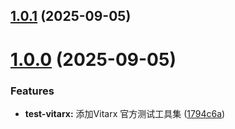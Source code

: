 ## [1.0.1](https://github.com/vitarx-lib/test-utils/compare/v1.0.0...v1.0.1) (2025-09-05)



# [1.0.0](https://github.com/vitarx-lib/test-utils/compare/1794c6a98cfe6dcd55ef57c9820b7a8a0daa43fe...v1.0.0) (2025-09-05)


### Features

* **test-vitarx:** 添加Vitarx 官方测试工具集 ([1794c6a](https://github.com/vitarx-lib/test-utils/commit/1794c6a98cfe6dcd55ef57c9820b7a8a0daa43fe))



